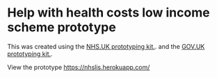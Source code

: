 # Help with health costs low income scheme prototype

This was created using the [NHS.UK prototyping kit.](https://github.com/nhsuk/nhs-alpha-prototypes).
and the [GOV.UK prototyping kit.](https://github.com/alphagov/govuk_prototype_kit).

View the prototype https://nhslis.herokuapp.com/